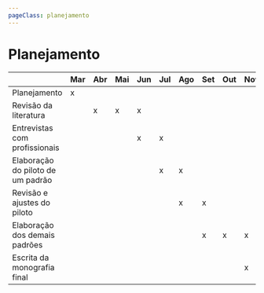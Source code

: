 ```yaml
---
pageClass: planejamento
---
```


# Planejamento

|                                   | Mar | Abr | Mai | Jun | Jul | Ago | Set | Out | Nov | Dez |
| --------------------------------- | --- | --- | --- | --- | --- | --- | --- | --- | --- | --- |
| Planejamento                      | x   |     |     |     |     |     |     |     |     |     |
| Revisão da literatura             |     | x   | x   | x   |     |     |     |     |     |     |
| Entrevistas com profissionais     |     |     |     | x   | x   |     |     |     |     |     |
| Elaboração do piloto de um padrão |     |     |     |     | x   | x   |     |     |     |     |
| Revisão e ajustes do piloto       |     |     |     |     |     | x   | x   |     |     |     |
| Elaboração dos demais padrões     |     |     |     |     |     |     | x   | x   | x   |     |
| Escrita da monografia final       |     |     |     |     |     |     |     |     | x   | x   |
